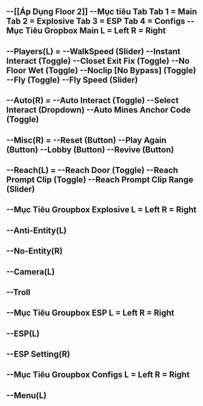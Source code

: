 --[[Áp Dụng Floor 2]]
--Mục tiêu Tab
Tab 1 = Main
Tab 2 = Explosive
Tab 3 = ESP
Tab 4 = Configs
--Mục Tiêu Gropbox Main
L = Left
R = Right
-----------------
--Players(L) =
--WalkSpeed (Slider)
--Instant Interact (Toggle)
--Closet Exit Fix (Toggle)
--No Floor Wet (Toggle)
--Noclip [No Bypass] (Toggle)
--Fly (Toggle)
--Fly Speed (Slider)
-----------------
--Auto(R) =
--Auto Interact (Toggle)
--Select Interact (Dropdown)
--Auto Mines Anchor Code (Toggle)
-----------------
--Misc(R) =
--Reset (Button)
--Play Again (Button)
--Lobby (Button)
--Revive (Button)
-----------------
--Reach(L) = 
--Reach Door (Toggle)
--Reach Prompt Clip (Toggle)
--Reach Prompt Clip Range (Slider)
-----------------
--Mục Tiêu Groupbox Explosive
L = Left
R = Right
-----------------
--Anti-Entity(L)
-----------------
--No-Entity(R)
-----------------
--Camera(L)
-----------------
--Troll
-----------------
--Mục Tiêu Groupbox ESP
L = Left
R = Right
-----------------
--ESP(L)
-----------------
--ESP Setting(R)
-----------------
--Mục Tiêu Groupbox Configs
L = Left
R = Right
-----------------
--Menu(L)
-----------------
